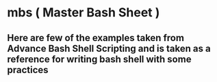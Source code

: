 # mbs ( Master Bash Sheet )

## Here are few of the examples taken from **Advance Bash Shell Scripting** and is taken as a reference for writing bash shell with some practices

